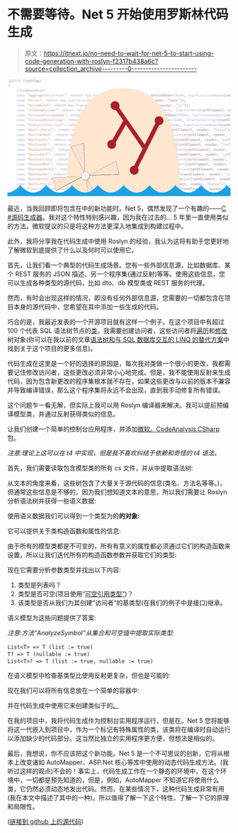 # 不需要等待。Net 5 开始使用罗斯林代码生成

> 原文：<https://itnext.io/no-need-to-wait-for-net-5-to-start-using-code-generation-with-roslyn-f2317b438a6c?source=collection_archive---------0----------------------->

![](img/7d3a589dc42ad6dd73c5d4e7383d97aa.png)

最近，当我回顾即将包含在中的新功能时。Net 5，偶然发现了一个有趣的——[C #源码生成器](https://devblogs.microsoft.com/dotnet/introducing-c-source-generators/)。我对这个特性特别感兴趣，因为我在过去的… 5 年里一直使用类似的方法，微软提议的只是将这种方法更深入地集成到构建过程中。

此外，我将分享我在代码生成中使用 Roslyn 的经验，我认为这将有助于您更好地了解微软到底提供了什么以及何时可以使用它。

首先，让我们看一个典型的代码生成场景。您有一些外部信息源，比如数据库、某个 REST 服务的 JSON 描述、另一个程序集(通过反射)等等。使用这些信息，您可以生成各种类型的源代码，比如 dto、db 模型类或 REST 服务的代理。

然而，有时会出现这样的情况，即没有任何外部信息源，您需要的一切都包含在项目本身的源代码中，您希望在其中添加一些生成的代码。

巧合的是，我最近发表的一个开源项目就有这样一个例子。在这个项目中有超过 100 个代表 SQL 语法树节点的[类](https://github.com/0x1000000/SqExpress/tree/main/SqExpress/Syntax)，我需要创建访问者，这些访问者将[遍历](https://github.com/0x1000000/SqExpress/blob/main/SqExpress/SyntaxTreeOperations/Internal/ExprWalker.cs)和[修改](https://github.com/0x1000000/SqExpress/blob/main/SqExpress/SyntaxTreeOperations/Internal/ExprModifier.cs)树对象(你可以在我以前的文章[语法树和与 SQL 数据库交互的 LINQ 的替代方案](/syntax-tree-and-alternative-to-linq-in-interaction-with-sql-databases-656b78fe00dc?source=friends_link&sk=f5f0587c08166d8824b96b48fe2cf33c)中找到关于这个项目的更多信息)。

代码生成在这里是一个好的选择的原因是，每次我对类做一个很小的更改，我都需要记住修改访问者，这些更改必须非常小心地完成。但是，我不能使用反射来生成代码，因为包含新更改的程序集根本就不存在，如果这些更改与以前的版本不兼容并导致编译错误，那么这个程序集将永远不会出现，直到我手动修复所有错误。

这个问题乍一看无解，但实际上我可以用 Roslyn 编译器来解决。我可以提前预编译模型类，并通过反射获得类似的信息。

让我们创建一个简单的控制台应用程序，并添加[微软。CodeAnalysis.CSharp](https://www.nuget.org/packages/Microsoft.CodeAnalysis.CSharp) 包。

*注意:理论上这可以在 t4 中实现，但是我不喜欢纠结于依赖和奇怪的 t4 语法。*

首先，我们需要读取包含模型类的所有 cs 文件，并从中提取语法树:

从文本的角度来看，这些树包含了大量关于源代码的信息(类名、方法名等等。)，但通常这些信息是不够的，因为我们想知道文本的意思，所以我们需要让 Roslyn 分析语法树并获得一些语义数据:

使用语义数据我们可以得到一个类型为的**的对象:**

它可以提供关于类构造函数和属性的信息:

由于所有的模型类都是不可变的，所有有意义的属性都必须通过它们的构造函数来设置，所以让我们迭代所有的构造函数参数并获取它们的类型:

现在它需要分析参数类型并找出以下内容:

1.  类型是列表吗？
2.  类型是否可空(项目使用“[可空引用类型”](https://docs.microsoft.com/en-us/dotnet/csharp/nullable-references))？
3.  该类型是否从我们为其创建“访问者”的基类型(在我们的例子中是接口)继承。

语义模型为这些问题提供了答案:

*注意:方法“AnalyzeSymbol”从集合和可空值中提取实际类型:*

```
List<T> => T (list := true) 
T? => T (nullable := true) 
List<T>? => T (list := true, nullable := true)
```

在语义模型中检查基类型比使用反射更复杂，但也是可能的:

现在我们可以将所有信息放在一个简单的容器中:

并在代码生成中使用它来创建类似于的[。](https://github.com/0x1000000/SqExpress/blob/main/SqExpress/SyntaxTreeOperations/Internal/ExprModifier.cs)

在我的项目中，我将代码生成作为控制台实用程序运行，但是在。Net 5 您将能够将这一代嵌入到项目中，作为一个标记有特殊属性的类，该类将在编译时自动运行以添加缺少的代码部分。这当然比独立的实用程序更方便，但想法是相似的。

最后，我想说，你不应该把这个新功能。Net 5 是一个不可思议的创新，它将从根本上改变诸如 AutoMapper、ASP.Net 核心等库中使用的动态代码生成方法。(我听过这样的观点)不会的！事实上，代码生成工作在一个静态的环境中，在这个环境中，一切都是预先知道的，但是，例如，AutoMapper 不知道它将使用什么类，它仍然必须动态地发出代码。然而，在某些情况下，这种代码生成非常有用(我在本文中描述了其中的一种)。所以值得了解一下这个特性，了解一下它的原理和局限性。

([链接到 github 上的源代码](https://github.com/0x1000000/SqExpress/blob/main/SqExpress.GenSyntaxTraversal/Program.cs))